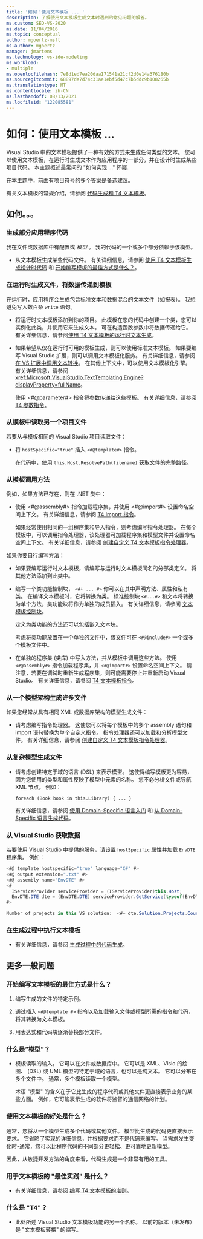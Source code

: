 ```yaml
---
title: '如何：使用文本模板 ... '
description: 了解使用文本模板生成文本时遇到的常见问题的解答。
ms.custom: SEO-VS-2020
ms.date: 11/04/2016
ms.topic: conceptual
author: mgoertz-msft
ms.author: mgoertz
manager: jmartens
ms.technology: vs-ide-modeling
ms.workload:
- multiple
ms.openlocfilehash: 7e8d1ed7ea20daa171541a21cf2d0e14a376180b
ms.sourcegitcommit: 68897da7d74c31ae1ebf5d47c7b5ddc9b108265b
ms.translationtype: MT
ms.contentlocale: zh-CN
ms.lasthandoff: 08/13/2021
ms.locfileid: "122085581"
---
```

# <a name="how-to--with-text-templates"></a>如何：使用文本模板 ... 
Visual Studio 中的文本模板提供了一种有效的方式来生成任何类型的文本。 您可以使用文本模板，在运行时生成文本作为应用程序的一部分，并在设计时生成某些项目代码。 本主题概述最常问的 "如何实现 ..." 怀疑.

 在本主题中，前面有项目符号的多个答案是备选建议。

 有关文本模板的常规介绍，请参阅 [代码生成和 T4 文本模板](../modeling/code-generation-and-t4-text-templates.md)。

## <a name="how-to-"></a>如何。。。

### <a name="generate-part-of-my-application-code"></a>生成部分应用程序代码
 我在文件或数据库中有配置或 *模型* 。 我的代码的一个或多个部分依赖于该模型。

- 从文本模板生成某些代码文件。 有关详细信息，请参阅 [使用 T4 文本模板生成设计时代码](../modeling/design-time-code-generation-by-using-t4-text-templates.md) 和 [开始编写模板的最佳方式是什么？](#starting)。

### <a name="generate-files-at-run-time-passing-data-into-the-template"></a>在运行时生成文件，将数据传递到模板
 在运行时，应用程序会生成包含标准文本和数据混合的文本文件（如报表）。 我想避免写入数百条 `write` 语句。

- 将运行时文本模板添加到你的项目。 此模板在您的代码中创建一个类，您可以实例化此类，并使用它来生成文本。 可在构造函数参数中将数据传递给它。 有关详细信息，请参阅[使用 T4 文本模板的运行时文本生成](../modeling/run-time-text-generation-with-t4-text-templates.md)。

- 如果希望从仅在运行时可用的模板生成，则可以使用标准文本模板。 如果要编写 Visual Studio 扩展，则可以调用文本模板化服务。 有关详细信息，请参阅 [在 VS 扩展中调用文本转换](../modeling/invoking-text-transformation-in-a-vs-extension.md)。 在其他上下文中，可以使用文本模板化引擎。 有关详细信息，请参阅 <xref:Microsoft.VisualStudio.TextTemplating.Engine?displayProperty=fullName>。

     使用 \<#@parameter#> 指令将参数传递给这些模板。 有关详细信息，请参阅 [T4 参数指令](../modeling/t4-parameter-directive.md)。

### <a name="read-another-project-file-from-a-template"></a>从模板中读取另一个项目文件
 若要从与模板相同的 Visual Studio 项目读取文件：

- 将 `hostSpecific="true"` 插入 `<#@template#>` 指令。

     在代码中，使用 `this.Host.ResolvePath(filename)` 获取文件的完整路径。

### <a name="invoke-methods-from-a-template"></a>从模板调用方法

例如，如果方法已存在，则在 .NET 类中：

- 使用 \<#@assembly#> 指令加载程序集，并使用 \<#@import#> 设置命名空间上下文。 有关详细信息，请参阅 [T4 Import 指令](../modeling/t4-import-directive.md)。

   如果经常使用相同的一组程序集和导入指令，则考虑编写指令处理器。 在每个模板中，可以调用指令处理器，该处理器可加载程序集和模型文件并设置命名空间上下文。 有关详细信息，请参阅 [创建自定义 T4 文本模板指令处理器](../modeling/creating-custom-t4-text-template-directive-processors.md)。

如果你要自行编写方法：

- 如果要编写运行时文本模板，请编写与运行时文本模板同名的分部类定义。 将其他方法添加到此类中。

- 编写一个类功能控制块， `<#+ ... #>` 你可以在其中声明方法、属性和私有类。 在编译文本模板时，它将转换为类。 标准控制块 `<#...#>` 和文本将转换为单个方法，类功能块将作为单独的成员插入。 有关详细信息，请参阅 [文本模板控制块](../modeling/text-template-control-blocks.md)。

   定义为类功能的方法还可以包括嵌入文本块。

   考虑将类功能放置在一个单独的文件中，该文件可在 `<#@include#>` 一个或多个模板文件中。

- 在单独的程序集 (类库) 中写入方法，并从模板中调用这些方法。 使用 `<#@assembly#>` 指令加载程序集，并 `<#@import#>` 设置命名空间上下文。 请注意，若要在调试时重新生成程序集，则可能需要停止并重新启动 Visual Studio。 有关详细信息，请参阅 [T4 文本模板指令](../modeling/t4-text-template-directives.md)。

### <a name="generate-many-files-from-one-model-schema"></a>从一个模型架构生成许多文件
 如果您经常从具有相同 XML 或数据库架构的模型生成文件：

- 请考虑编写指令处理器。 这使您可以将每个模板中的多个 assembly 语句和 import 语句替换为单个自定义指令。 指令处理器还可以加载和分析模型文件。 有关详细信息，请参阅 [创建自定义 T4 文本模板指令处理器](../modeling/creating-custom-t4-text-template-directive-processors.md)。

### <a name="generate-files-from-a-complex-model"></a>从复杂模型生成文件

- 请考虑创建特定于域的语言 (DSL) 来表示模型。 这使得编写模板更为容易，因为您使用的类型和属性反映了模型中元素的名称。 您不必分析文件或导航 XML 节点。 例如：

     `foreach (Book book in this.Library) { ... }`

     有关详细信息，请参阅 [使用 Domain-Specific 语言入门](../modeling/getting-started-with-domain-specific-languages.md) 和 [从 Domain-Specific 语言生成代码](../modeling/generating-code-from-a-domain-specific-language.md)。

### <a name="get-data-from-visual-studio"></a>从 Visual Studio 获取数据
 若要使用 Visual Studio 中提供的服务，请设置 `hostSpecific` 属性并加载 `EnvDTE` 程序集。 例如：

```csharp
<#@ template hostspecific="true" language="C#" #>
<#@ output extension=".txt" #>
<#@ assembly name="EnvDTE" #>
<#
  IServiceProvider serviceProvider = (IServiceProvider)this.Host;
  EnvDTE.DTE dte = (EnvDTE.DTE) serviceProvider.GetService(typeof(EnvDTE.DTE));
#>

Number of projects in this VS solution:  <#= dte.Solution.Projects.Count #>
```

### <a name="execute-text-templates-in-the-build-process"></a>在生成过程中执行文本模板

- 有关详细信息，请参阅 [生成过程中的代码生成](../modeling/code-generation-in-a-build-process.md)。

## <a name="more-general-questions"></a>更多一般问题

### <a name="what-is-the-best-way-to-start-writing-a-text-template"></a><a name="starting"></a> 开始编写文本模板的最佳方式是什么？

1. 编写生成的文件的特定示例。

2. 通过插入 `<#@template #>` 指令以及加载输入文件或模型所需的指令和代码，将其转换为文本模板。

3. 用表达式和代码块逐渐替换部分文件。

### <a name="what-is-a-model"></a>什么是“模型”？

- 模板读取的输入。 它可以在文件或数据库中。 它可以是 XML、Visio 的绘图、 (DSL) 或 UML 模型的特定于域的语言，也可以是纯文本。 它可以分布在多个文件中。 通常，多个模板读取一个模型。

     术语 "模型" 的含义在于它比生成的程序代码或其他文件更直接表示业务的某些方面。 例如，它可能表示生成的软件将监督的通信网络的计划。

### <a name="what-is-the-benefit-of-using-text-templates"></a>使用文本模板的好处是什么？
 通常，您将从一个模型生成多个代码或其他文件。 模型比生成的代码更直接表示要求。 它省略了实现的详细信息，并根据要求而不是代码来编写。 当需求发生变化时-通常，您可以比程序代码的不同部分更轻松、更可靠地更新模型。

 因此，从敏捷开发方法的角度来看，代码生成是一个非常有用的工具。

### <a name="what-best-practices-are-there-for-text-templates"></a>用于文本模板的 "最佳实践" 是什么？

- 有关详细信息，请参阅 [编写 T4 文本模板的准则](../modeling/guidelines-for-writing-t4-text-templates.md)。

### <a name="what-is-t4"></a>什么是 "T4"？

- 此处所述 Visual Studio 文本模板功能的另一个名称。 以前的版本（未发布）是 "文本模板转换" 的缩写。
